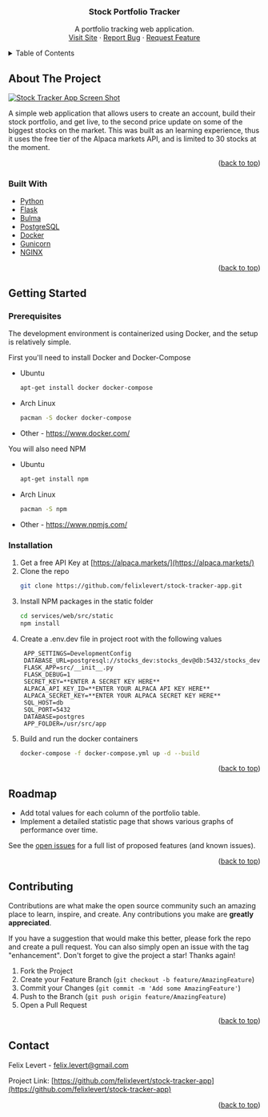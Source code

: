 


<!-- PROJECT LOGO -->
<br />
<div align="center">

<h3 align="center">Stock Portfolio Tracker</h3>

  <p align="center">
    A portfolio tracking web application.
    <br />
    <a href="https://stockportfoliotracker.net">Visit Site</a>
    ·
    <a href="https://github.com/felixlevert/stock-tracker-app/issues">Report Bug</a>
    ·
    <a href="https://github.com/felixlevert/stock-tracker-app/issues">Request Feature</a>
  </p>
</div>



<!-- TABLE OF CONTENTS -->
<details>
  <summary>Table of Contents</summary>
  <ol>
    <li>
      <a href="#about-the-project">About The Project</a>
      <ul>
        <li><a href="#built-with">Built With</a></li>
      </ul>
    </li>
    <li>
      <a href="#getting-started">Getting Started</a>
      <ul>
        <li><a href="#prerequisites">Prerequisites</a></li>
        <li><a href="#installation">Installation</a></li>
      </ul>
    </li>
    <li><a href="#roadmap">Roadmap</a></li>
    <li><a href="#contact">Contact</a></li>
  </ol>
</details>



<!-- ABOUT THE PROJECT -->
## About The Project

[![Stock Tracker App Screen Shot][product-screenshot]](https://stockportfoliotracker.net)

A simple web application that allows users to create an account, build their stock portfolio, and get live, to the second price update on some of the biggest stocks on the market. This was built as an learning experience, thus it uses the free tier of the Alpaca markets API, and is limited to 30 stocks at the moment.

<p align="right">(<a href="#top">back to top</a>)</p>



### Built With

* [Python](https://www.python.org/)
* [Flask](https://flask.palletsprojects.com/en/2.0.x/)
* [Bulma](https://bulma.io/)
* [PostgreSQL](https://www.postgresql.org/)
* [Docker](https://www.docker.com/)
* [Gunicorn](https://gunicorn.org/)
* [NGINX](https://www.nginx.com/)

<p align="right">(<a href="#top">back to top</a>)</p>



<!-- GETTING STARTED -->
## Getting Started

### Prerequisites

The development environment is containerized using Docker, and the setup is relatively simple.

First you'll need to install Docker and Docker-Compose
* Ubuntu
  ```sh
  apt-get install docker docker-compose
  ```
* Arch Linux
  ```sh
  pacman -S docker docker-compose
  ```
* Other - https://www.docker.com/

You will also need NPM
* Ubuntu
  ```sh
  apt-get install npm
  ```
* Arch Linux
  ```sh
  pacman -S npm
  ```
* Other - https://www.npmjs.com/


### Installation

1. Get a free API Key at [https://alpaca.markets/](https://alpaca.markets/)
2. Clone the repo
   ```sh
   git clone https://github.com/felixlevert/stock-tracker-app.git
   ```
3. Install NPM packages in the static folder
   ```sh
   cd services/web/src/static
   npm install
   ```
4. Create a .env.dev file in project root with the following values
   ```
    APP_SETTINGS=DevelopmentConfig
    DATABASE_URL=postgresql://stocks_dev:stocks_dev@db:5432/stocks_dev
    FLASK_APP=src/__init__.py
    FLASK_DEBUG=1
    SECRET_KEY=**ENTER A SECRET KEY HERE**
    ALPACA_API_KEY_ID=**ENTER YOUR ALPACA API KEY HERE**
    ALPACA_SECRET_KEY=**ENTER YOUR ALPACA SECRET KEY HERE**
    SQL_HOST=db
    SQL_PORT=5432
    DATABASE=postgres
    APP_FOLDER=/usr/src/app
    ```
5. Build and run the docker containers
    ```sh
    docker-compose -f docker-compose.yml up -d --build
    ```

<p align="right">(<a href="#top">back to top</a>)</p>


<!-- ROADMAP -->
## Roadmap

- Add total values for each column of the portfolio table.
- Implement a detailed statistic page that shows various graphs of performance over time.

See the [open issues](https://github.com/felixlevert/stock-tracker-app/issues) for a full list of proposed features (and known issues).

<p align="right">(<a href="#top">back to top</a>)</p>

<!-- CONTRIBUTING -->
## Contributing

Contributions are what make the open source community such an amazing place to learn, inspire, and create. Any contributions you make are **greatly appreciated**.

If you have a suggestion that would make this better, please fork the repo and create a pull request. You can also simply open an issue with the tag "enhancement".
Don't forget to give the project a star! Thanks again!

1. Fork the Project
2. Create your Feature Branch (`git checkout -b feature/AmazingFeature`)
3. Commit your Changes (`git commit -m 'Add some AmazingFeature'`)
4. Push to the Branch (`git push origin feature/AmazingFeature`)
5. Open a Pull Request

<p align="right">(<a href="#top">back to top</a>)</p>


<!-- CONTACT -->
## Contact

Felix Levert - felix.levert@gmail.com

Project Link: [https://github.com/felixlevert/stock-tracker-app](https://github.com/felixlevert/stock-tracker-app)

<p align="right">(<a href="#top">back to top</a>)</p>



<!-- MARKDOWN LINKS & IMAGES -->
<!-- https://www.markdownguide.org/basic-syntax/#reference-style-links -->
[contributors-shield]: https://img.shields.io/github/contributors/felixlevert/stock-tracker-app.svg?style=for-the-badge
[contributors-url]: https://github.com/felixlevert/stock-tracker-app/graphs/contributors
[forks-shield]: https://img.shields.io/github/forks/felixlevert/stock-tracker-app.svg?style=for-the-badge
[forks-url]: https://github.com/felixlevert/stock-tracker-app/network/members
[stars-shield]: https://img.shields.io/github/stars/felixlevert/stock-tracker-app.svg?style=for-the-badge
[stars-url]: https://github.com/felixlevert/stock-tracker-app/stargazers
[issues-shield]: https://img.shields.io/github/issues/felixlevert/stock-tracker-app.svg?style=for-the-badge
[issues-url]: https://github.com/felixlevert/stock-tracker-app/issues
[license-shield]: https://img.shields.io/github/license/felixlevert/stock-tracker-app.svg?style=for-the-badge
[license-url]: https://github.com/felixlevert/stock-tracker-app/blob/master/LICENSE.txt
[linkedin-shield]: https://img.shields.io/badge/-LinkedIn-black.svg?style=for-the-badge&logo=linkedin&colorB=555
[linkedin-url]: https://www.linkedin.com/in/felix-levert-179a811aa/
[product-screenshot]: ./images/product-screenshot.png
